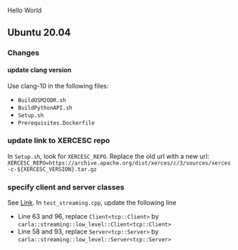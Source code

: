 Hello World

## Ubuntu 20.04

### Changes

#### update clang version
Use clang-10 in the following files:
- `BuildOSM2ODR.sh`
- `BuildPythonAPI.sh`
- `Setup.sh`
- `Prerequisites.Dockerfile`

### update link to XERCESC repo
In `Setup.sh`, look for `XERCESC_REPO`.
Replace the old url with a new url: `XERCESC_REPO=https://archive.apache.org/dist/xerces/c/3/sources/xerces-c-${XERCESC_VERSION}.tar.gz`

### specify client and server classes
See [Link](https://github.com/carla-simulator/carla/issues/2416).
In `test_streaming.cpp`, update the following line
- Line 63 and 96, replace `Client<tcp::Client>` by `carla::streaming::low_level::Client<tcp::Client>`
- Line 58 and 93, replace `Server<tcp::Server>` by `carla::streaming::low_level::Server<tcp::Server> `
